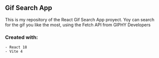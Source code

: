 ## Gif Search App

This is my repository of the React Gif Search App proyect.
Yoy can search for the gif you like the most, using the Fetch API from GIPHY Developers

### Created with:
    - React 18
    - Vite 4

 